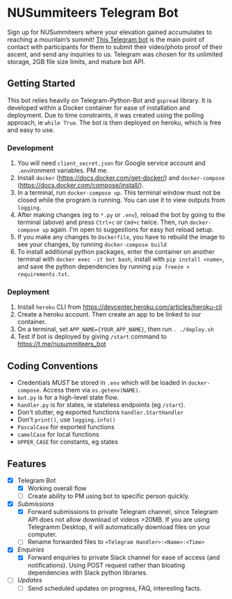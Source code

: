 # NUSummiteers Telegram Bot
Sign up for NUSummiteers where your elevation gained accumulates to reaching a mountain’s summit! [This Telegram bot](https://t.me/nusummiteers_bot) is the main point of contact with participants for them to submit their video/photo proof of their ascent, and send any inquiries to us. Telegram was chosen for its unlimited storage, 2GB file size limits, and mature bot API.

## Getting Started
This bot relies heavily on Telegram-Python-Bot and `gspread` library. It is developed within a Docker container for ease of installation and deployment. Due to time constraints, it was created using the polling approach, ie `while True`. The bot is then deployed on heroku, which is free and easy to use.

### Development
1. You will need `client_secret.json` for Google service account and `.env`ironment variables. PM me.
1. Install `docker` (https://docs.docker.com/get-docker/) and `docker-compose` (https://docs.docker.com/compose/install/).
1. In a terminal, run `docker-compose up`. This terminal window must not be closed while the program is running. You can use it to view outputs from `logging`.
1. After making changes (eg to `*.py` or `.env`), reload the bot by going to the terminal (above) and press `Ctrl+c` or `Cmd+c` twice. Then, run `docker-compose up` again. I'm open to suggestions for easy hot reload setup.
1. If you make any changes to `Dockerfile`, you have to rebuild the image to see your changes, by running `docker-compose build`
1. To install additional python packages, enter the container on another terminal with `docker exec -it bot bash`, install with `pip install <name>`, and save the python dependencies by running `pip freeze > requirements.txt`.

### Deployment
1. Install `heroku` CLI from https://devcenter.heroku.com/articles/heroku-cli
1. Create a heroku account. Then create an app to be linked to our container.
1. On a terminal, set `APP_NAME={YOUR_APP_NAME}`, then run `. ./deploy.sh`
1. Test if bot is deployed by giving `/start` command to https://t.me/nusummiteers_bot

## Coding Conventions
- Credentials *MUST* be stored in `.env` which will be loaded in `docker-compose`. Access them via `os.getenv(NAME)`.
- `bot.py` is for a high-level state flow.
- `handler.py` is for states, ie stateless endpoints (eg `/start`).
- Don't stutter, eg exported functions `handler.StartHandler`
- Don't `print()`, use `logging.info()`
- `PascalCase` for exported functions
- `camelCase` for local functions
- `UPPER_CASE` for constants, eg states

## Features
- [x] Telegram Bot
    - [x] Working overall flow
    - [ ] Create ability to PM using bot to specific person quickly.
- [x] *Submissions*
    - [x] Forward submissions to private Telegram channel, since Telegram API does not allow download of videos >20MB. If you are using Telegramm Desktop, it will automatically download files on your computer.
    - [ ] Rename forwarded files to `<Telegram Handler>:<Name>:<Time>`
- [x] *Enquiries*
    - [x] Forward enquiries to private Slack channel for ease of access (and notifications). Using POST request rather than bloating dependencies with Slack python libraries.
- [ ] *Updates*
    - [ ] Send scheduled updates on progress, FAQ, interesting facts.
